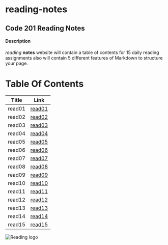 # reading-notes

## Code 201 Reading Notes

#### Description
 *reading* **notes** website will contain a table of contents for 15 daily reading assignments also will contain  5 different features of Markdown to structure your page.

 # Table Of Contents

 Title | Link
 ----- | ------
 read01 | [read01](https://ahmed199764.github.io/class-01/)
 read02 | [read02](https://ahmed199764.github.io/Read02/)
 read03 | [read03](https://ahmed199764.github.io/Read03/)
 read04 | [read04](https://ahmed199764.github.io/Read04/)
 read05 | [read05](https://ahmed199764.github.io/Read05/)
 read06 | [read06](https://ahmed199764.github.io/Read06/)
 read07 | [read07](https://ahmed199764.github.io/Read07/)
 read08 | [read08](https://ahmed199764.github.io/Read08/)
 read09 | [read09](https://ahmed199764.github.io/Read09/)
 read10 | [read10](https://ahmed199764.github.io/Read10/)
 read11 | [read11](https://ahmed199764.github.io/Read11/)
 read12 | [read12](https://ahmed199764.github.io/Read12/)
 read13 | [read13](https://ahmed199764.github.io/Read13/)
 read14 | [read14](https://ahmed199764.github.io/Read14/)
 read15 | [read15](https://ahmed199764.github.io/Read15/)

![Reading logo](https://media.istockphoto.com/vectors/book-reading-logo-and-symbols-template-icons-app-vector-id1059719536)



  




